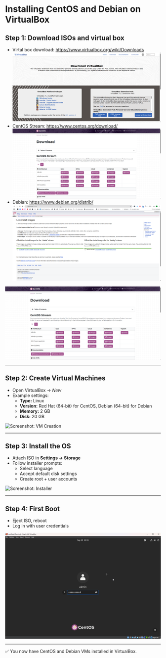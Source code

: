 # Installing CentOS and Debian on VirtualBox

## Step 1: Download ISOs and virtual box
- Virtal box download: https://www.virtualbox.org/wiki/Downloads
  ![Screenshot: ISO Downloads2](virtualbox_download.png)
- CentOS Stream: https://www.centos.org/download/
  ![Screenshot: ISO Downloads2](cent_download.png)
- Debian: https://www.debian.org/distrib/
  ![Screenshot: ISO Downloads1](debian_download.png)

![Screenshot: ISO Downloads2](cent_download.png)

---

## Step 2: Create Virtual Machines
- Open VirtualBox → *New*
- Example settings:
  - **Type:** Linux
  - **Version:** Red Hat (64-bit) for CentOS, Debian (64-bit) for Debian
  - **Memory:** 2 GB
  - **Disk:** 20 GB

![Screenshot: VM Creation](../screenshots/vm_creation.png)

---

## Step 3: Install the OS
- Attach ISO in **Settings → Storage**
- Follow installer prompts:
  - Select language
  - Accept default disk settings
  - Create root + user accounts

![Screenshot: Installer](../screenshots/installer.png)

---

## Step 4: First Boot
- Eject ISO, reboot
- Log in with user credentials

![Screenshot: Login Screen](../screenshots/login.png)

---

✅ You now have CentOS and Debian VMs installed in VirtualBox.
